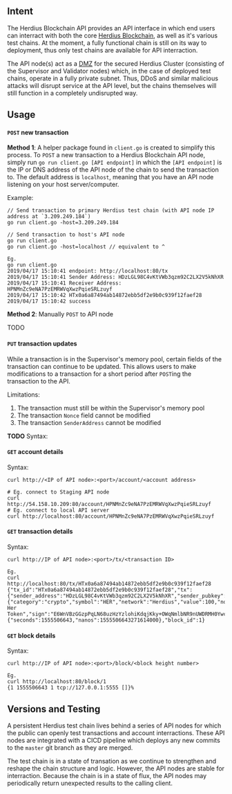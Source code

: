 ## Intent

The Herdius Blockchain API provides an API interface in which end users can interract with both the core [Herdius Blockchain](https://herdius.com), as well as it's various test chains. At the moment, a fully functional chain is still on its way to deployment, thus only test chains are available for API interraction.

The API node(s) act as a [DMZ](https://searchsecurity.techtarget.com/definition/DMZ) for the secured Herdius Cluster (consisting of the Supervisor and Validator nodes) which, in the case of deployed test chains, operate in a fully private subnet. Thus, DDoS and similar malicious attacks will disrupt service at the API level, but the chains themselves will still function in a completely undisrupted way.

## Usage

#### `POST` new transaction

**Method 1**: A helper package found in `client.go` is created to simplify this process. To `POST` a new transaction to a Herdius Blockchain API node, simply run `go run client.go [API endpoint]` in which the `[API endpoint]` is the IP or DNS address of the API node of the chain to send the transaction to. The default address is `localhost`, meaning that you have an API node listening on your host server/computer.

Example:

```
// Send transaction to primary Herdius test chain (with API node IP address at `3.209.249.184`)
go run client.go -host=3.209.249.184

// Send transaction to host's API node
go run client.go
go run client.go -host=localhost // equivalent to ^

Eg.
go run client.go
2019/04/17 15:10:41 endpoint: http://localhost:80/tx
2019/04/17 15:10:41 Sender Address: HDzLGL98C4vKtVWb3qzm92C2LX2V5kNhXR
2019/04/17 15:10:41 Receiver Address: HPNMnZc9eNA7PzEMRWVqXwzPqieSRLzuyf
2019/04/17 15:10:42 HTx0a6a87494ab14872ebb5df2e9b0c939f12faef28
2019/04/17 15:10:42 success
```

**Method 2**: Manually `POST` to API node

TODO

#### `PUT` transaction updates

While a transaction is in the Supervisor's memory pool, certain fields of the transaction can continue to be updated. This allows users to make modifications to a transaction for a short period after `POST`ing the transaction to the API.

Limitations:
1. The transaction must still be within the Supervisor's memory pool
2. The transaction `Nonce` field cannot be modified
3. The transaction `SenderAddress` cannot be modified

**TODO**
Syntax:

#### `GET` account details

Syntax:
```
curl http://<IP of API node>:<port>/account/<account address>

# Eg. connect to Staging API node
curl http://54.158.10.209:80/account/HPNMnZc9eNA7PzEMRWVqXwzPqieSRLzuyf
# Eg. connect to local API server
curl http://localhost:80/account/HPNMnZc9eNA7PzEMRWVqXwzPqieSRLzuyf
```

#### `GET` transaction details

Syntax:
```
curl http://IP of API node>:<port>/tx/<transaction ID>

Eg.
curl http://localhost:80/tx/HTx0a6a87494ab14872ebb5df2e9b0c939f12faef28
{"tx_id":"HTx0a6a87494ab14872ebb5df2e9b0c939f12faef28","tx":{"sender_address":"HDzLGL98C4vKtVWb3qzm92C2LX2V5kNhXR","sender_pubkey":"A72fjBMhMkDgP+DQJOkPEngf76Xar99JqjgzGkEGjBWh","reciever_address":"HPNMnZc9eNA7PzEMRWVqXwzPqieSRLzuyf","asset":{"category":"crypto","symbol":"HER","network":"Herdius","value":100,"nonce":1},"message":"Send Her Token","sign":"E6WnVBzGGzpPqLN68uzHzYzlohiKdqjKky+OWqNmlbNR9nUWDRMH0YwceP7AHXBQY9wFv2r7SrnRrpYV5+ax4Q==","status":"success"},"creationDt":{"seconds":1555506643,"nanos":1555506643271614000},"block_id":1}
```

#### `GET` block details

Syntax:
```
curl http://IP of API node>:<port>/block/<block height number>

Eg.
curl http://localhost:80/block/1
{1 1555506643 1 tcp://127.0.0.1:5555 []}%
```

## Versions and Testing

A persistent Herdius test chain lives behind a series of API nodes for which the public can openly test transactions and account interractions. These API nodes are integrated with a CICD pipeline which deploys any new commits to the `master` git branch as they are merged.

The test chain is in a state of transation as we continue to strengthen and reshape the chain structure and logic. However, the API nodes are stable for interraction. Because the chain is in a state of flux, the API nodes may periodically return unexpected results to the calling client.
